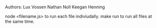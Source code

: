 Authors:
Lux Vossen
Nathan Noll
Keegan Henning

node <filename.js> to run each file indiviudally.
make run to run all files at the same time.
